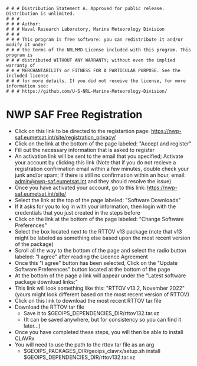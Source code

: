     # # # Distribution Statement A. Approved for public release. Distribution is unlimited.
    # # #
    # # # Author:
    # # # Naval Research Laboratory, Marine Meteorology Division
    # # #
    # # # This program is free software: you can redistribute it and/or modify it under
    # # # the terms of the NRLMMD License included with this program. This program is
    # # # distributed WITHOUT ANY WARRANTY; without even the implied warranty of
    # # # MERCHANTABILITY or FITNESS FOR A PARTICULAR PURPOSE. See the included license
    # # # for more details. If you did not receive the license, for more information see:
    # # # https://github.com/U-S-NRL-Marine-Meteorology-Division/

# NWP SAF Free Registration

- Click on this link to be directed to the registartion page: https://nwp-saf.eumetsat.int/site/registration_privacy/
- Click on the link at the bottom of the page labeled: "Accept and register"
- Fill out the necessary information that is asked to register
- An activation link will be sent to the email that you specified; Activate your account by clicking this link
(Note that if you do not recieve a registration confirmation email within a few minutes, double check your junk and/or spam;
If there is still no confirmation within an hour, email: admin@nwp-saf.eumetsat.int and they should resolve the issue)
- Once you have activated your account, go to this link: https://nwp-saf.eumetsat.int/site/
- Select the link at the top of the page labeled: "Software Downloads"
- If it asks for you to log in with your information, then login with the credentials that you just created in the steps before
- Click on the link at the bottom of the page labeled: "Change Software Preferences"
- Select the box located next to the RTTOV v13 package (note that v13 might be labeled as something else based upon the most recent version of the package)
- Scroll all the way to the bottom of the page and select the radio button labeled: "I agree" after reading the Licence Agreement
- Once this "I agree" button has been selected, Click on the "Update Software Preferences" button located at the bottom of the page
- At the bottom of the page a link will appear under the "Latest software package download links:"
- This link will look something like this: "RTTOV v13.2, November 2022" (yours might look different based on the most recent version of RTTOV)
- Click on this link to download the most recent RTTOV tar file
- Download the RTTOV tar file
  * Save it to $GEOIPS_DEPENDENCIES_DIR/rttov132.tar.xz
  * (It can be saved anywhere, but for consistency so you can find it later...)
- Once you have completed these steps, you will then be able to install CLAVRx
- You will need to use the path to the rttov tar file as an arg
  - $GEOIPS_PACKAGES_DIR/geoips_clavrx/setup.sh install $GEOIPS_DEPENDENCIES_DIR/rttov132.tar.xz

